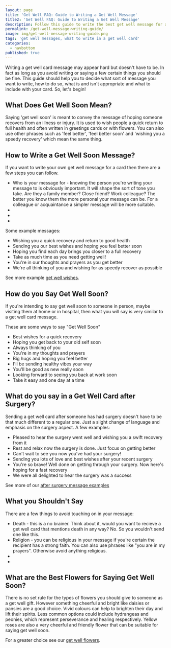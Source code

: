 ```yaml
---
layout: page
title: 'Get Well FAQ: Guide to Writing a Get Well Message'
title2: 'Get Well FAQ: Guide to Writing a Get Well Message'
description: Follow this guide to write the best get well message for a card
permalink: /get-well-message-writing-guide/
image: img/get-well-message-writing-guide.png
tags: 'get well messages, what to write in a get well card'
categories:
  - navbottom
published: true
---
```

Writing a get well card message may appear hard but doesn't have to be. In fact as long as you avoid writing or saying a few certain things you should be fine. This guide should help you to decide what sort of message you want to write, how to do so, what is and isn't appropriate and what to include with your card. So, let's begin!

<h2>What Does Get Well Soon Mean?</h2>

<p>Saying 'get well soon' is meant to convey the message of hoping someone recovers from an illness or injury. It is used to wish people a quick return to full health and often written in greetings cards or with flowers. You can also use other phrases such as 'feel better', 'feel better soon' and 'wishing you a speedy recovery' which mean the same thing.</p>

<h2>How to Write a Get Well Soon Message?</h2>

<p>If you want to write your own get well message for a card then there are a few steps you can follow.</p>

<ul>
<li>Who is your message for - knowing the person you're writing your message to is obviously important. It will shape the sort of tone you take. Are they a family member? Close friend? Work colleague? The better you know them the more personal your message can be. For a colleague or acquaintance a simpler message will be more suitable.</li>
<li></li>
<li></li>
<li></li>
</ul>

Some example messages:
<ul>
<li>Wishing you a quick recovery and return to good health</li>
<li>Sending you our best wishes and hoping you feel better soon</li>
<li>Hoping you find each day brings you closer to a full recovery</li>
<li>Take as much time as you need getting well!</li>
<li>You're in our thoughts and prayers as you get better</li>
<li>We're all thinking of you and wishing for as speedy recover as possible</li>
</ul>

See more example <a href="/get-well-wishes/">get well wishes</a>.

<h2>How do you Say Get Well Soon?</h2>

<p>If you're intending to say get well soon to someone in person, maybe visiting them at home or in hospital, then what you will say is very similar to a get well card message.</p>

These are some ways to say "Get Well Soon"
<ul>
<li>Best wishes for a quick recovery</li>
<li>Hoping you get back to your old self soon</li>
<li>Always thinking of you</li>
<li>You're in my thoughts and prayers</li>
<li>Big hugs and hoping you feel better</li>
<li>I'll be sending healthy vibes your way</li>
<li>You'll be good as new really soon</li>
<li>Looking forward to seeing you back at work soon</li>
<li>Take it easy and one day at a time</li>
</ul>

<h2>What do you say in a Get Well Card after Surgery?</h2>

<p>Sending a get well card after someone has had surgery doesn't have to be that much different to a regular one. Just a slight change of language and emphasis on the surgery aspect. A few examples:</p>

<ul>
<li>Pleased to hear the surgery went well and wishing you a swift recovery from it</li>
<li>Rest and relax now the surgery is done. Just focus on getting better</li>
<li>Can't wait to see you now you've had your surgery!</li>
<li>Sending you lots of love and best wishes after your recent surgery</li>
<li>You're so brave! Well done on getting through your surgery. Now here's hoping for a fast recovery </li>
<li>We were all delighted to hear the surgery was a success</li>
</ul>

See more of our <a href="/get-well-soon-messages-after-surgery">after surgery message examples</a>

<h2>What you Shouldn't Say</h2>

There are a few things to avoid touching on in your message:

<ul>
<li>Death - this is a no brainer. Think about it, would you want to recieve a get well card that mentions death in any way? No. So you wouldn't send one like this.</li>
<li>Religion - you can be religious in your message if you're certain the recipient has a strong faith. You can also use phrases like "you are in my prayers". Otherwise avoid anything religious. </li>  
<li></li>
<li></li>  
</ul>

<h2>What are the Best Flowers for Saying Get Well Soon?</h2>

<p>There is no set rule for the types of flowers you should give to someone as a get well gift. However something cheerful and bright like daisies or pansies are a good choice. Vivid colours can help to brighten their day and lift their spirits. Less common options could include hydrangeas and peonies, which represent perseverance and healing respectively.
Yellow roses are also a very cheerful and friendly flower that can be suitable for saying get well soon.</p>

<p>For a greater choice see our <a href="/get-well-flowers">get well flowers</a>.</p>
